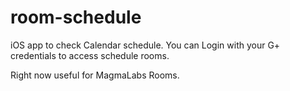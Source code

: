 # room-schedule
iOS app to check Calendar schedule. You can Login with your G+ credentials to access schedule rooms.

Right now useful for MagmaLabs Rooms.
